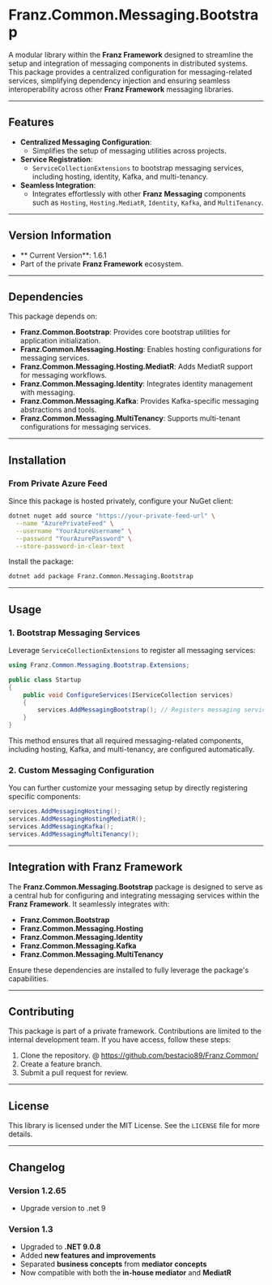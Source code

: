 # **Franz.Common.Messaging.Bootstrap**

A modular library within the **Franz Framework** designed to streamline the setup and integration of messaging components in distributed systems. This package provides a centralized configuration for messaging-related services, simplifying dependency injection and ensuring seamless interoperability across other **Franz Framework** messaging libraries.

---

## **Features**

- **Centralized Messaging Configuration**:
  - Simplifies the setup of messaging utilities across projects.
- **Service Registration**:
  - `ServiceCollectionExtensions` to bootstrap messaging services, including hosting, identity, Kafka, and multi-tenancy.
- **Seamless Integration**:
  - Integrates effortlessly with other **Franz Messaging** components such as `Hosting`, `Hosting.MediatR`, `Identity`, `Kafka`, and `MultiTenancy`.

---

## **Version Information**

- ** Current Version**: 1.6.1
- Part of the private **Franz Framework** ecosystem.

---

## **Dependencies**

This package depends on:
- **Franz.Common.Bootstrap**: Provides core bootstrap utilities for application initialization.
- **Franz.Common.Messaging.Hosting**: Enables hosting configurations for messaging services.
- **Franz.Common.Messaging.Hosting.MediatR**: Adds MediatR support for messaging workflows.
- **Franz.Common.Messaging.Identity**: Integrates identity management with messaging.
- **Franz.Common.Messaging.Kafka**: Provides Kafka-specific messaging abstractions and tools.
- **Franz.Common.Messaging.MultiTenancy**: Supports multi-tenant configurations for messaging services.

---

## **Installation**

### **From Private Azure Feed**
Since this package is hosted privately, configure your NuGet client:

```bash
dotnet nuget add source "https://your-private-feed-url" \
  --name "AzurePrivateFeed" \
  --username "YourAzureUsername" \
  --password "YourAzurePassword" \
  --store-password-in-clear-text
```

Install the package:

```bash
dotnet add package Franz.Common.Messaging.Bootstrap  
```

---

## **Usage**

### **1. Bootstrap Messaging Services**

Leverage `ServiceCollectionExtensions` to register all messaging services:

```csharp
using Franz.Common.Messaging.Bootstrap.Extensions;

public class Startup
{
    public void ConfigureServices(IServiceCollection services)
    {
        services.AddMessagingBootstrap(); // Registers messaging services and dependencies
    }
}
```

This method ensures that all required messaging-related components, including hosting, Kafka, and multi-tenancy, are configured automatically.

### **2. Custom Messaging Configuration**

You can further customize your messaging setup by directly registering specific components:

```csharp
services.AddMessagingHosting();
services.AddMessagingHostingMediatR();
services.AddMessagingKafka();
services.AddMessagingMultiTenancy();
```

---

## **Integration with Franz Framework**

The **Franz.Common.Messaging.Bootstrap** package is designed to serve as a central hub for configuring and integrating messaging services within the **Franz Framework**. It seamlessly integrates with:
- **Franz.Common.Bootstrap**
- **Franz.Common.Messaging.Hosting**
- **Franz.Common.Messaging.Identity**
- **Franz.Common.Messaging.Kafka**
- **Franz.Common.Messaging.MultiTenancy**

Ensure these dependencies are installed to fully leverage the package's capabilities.

---

## **Contributing**

This package is part of a private framework. Contributions are limited to the internal development team. If you have access, follow these steps:
1. Clone the repository. @ https://github.com/bestacio89/Franz.Common/
2. Create a feature branch.
3. Submit a pull request for review.

---

## **License**

This library is licensed under the MIT License. See the `LICENSE` file for more details.

---

## **Changelog**

### Version 1.2.65
- Upgrade version to .net 9


### Version 1.3
- Upgraded to **.NET 9.0.8**
- Added **new features and improvements**
- Separated **business concepts** from **mediator concepts**
- Now compatible with both the **in-house mediator** and **MediatR**

